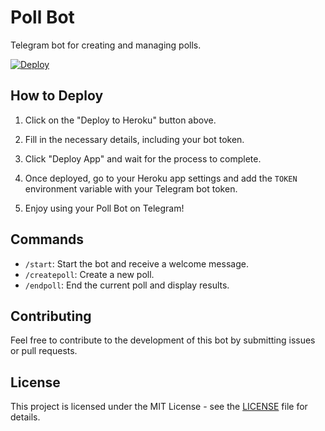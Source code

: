 # Poll Bot

Telegram bot for creating and managing polls.

[![Deploy](https://www.herokucdn.com/deploy/button.svg)](https://heroku.com/deploy?template=https://github.com/Xytra-zn/Pollbot)

## How to Deploy

1. Click on the "Deploy to Heroku" button above.

2. Fill in the necessary details, including your bot token.

3. Click "Deploy App" and wait for the process to complete.

4. Once deployed, go to your Heroku app settings and add the `TOKEN` environment variable with your Telegram bot token.

5. Enjoy using your Poll Bot on Telegram!

## Commands

- `/start`: Start the bot and receive a welcome message.
- `/createpoll`: Create a new poll.
- `/endpoll`: End the current poll and display results.

## Contributing

Feel free to contribute to the development of this bot by submitting issues or pull requests.

## License

This project is licensed under the MIT License - see the [LICENSE](LICENSE) file for details.
